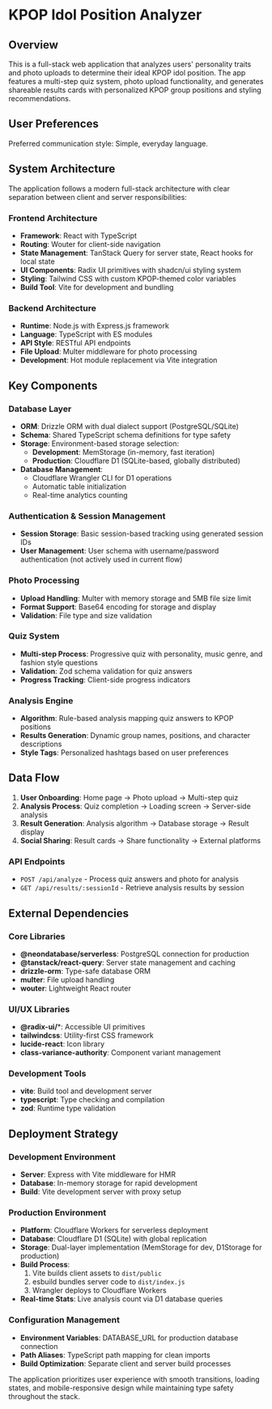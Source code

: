# KPOP Idol Position Analyzer

## Overview

This is a full-stack web application that analyzes users' personality traits and photo uploads to determine their ideal KPOP idol position. The app features a multi-step quiz system, photo upload functionality, and generates shareable results cards with personalized KPOP group positions and styling recommendations.

## User Preferences

Preferred communication style: Simple, everyday language.

## System Architecture

The application follows a modern full-stack architecture with clear separation between client and server responsibilities:

### Frontend Architecture
- **Framework**: React with TypeScript
- **Routing**: Wouter for client-side navigation
- **State Management**: TanStack Query for server state, React hooks for local state
- **UI Components**: Radix UI primitives with shadcn/ui styling system
- **Styling**: Tailwind CSS with custom KPOP-themed color variables
- **Build Tool**: Vite for development and bundling

### Backend Architecture
- **Runtime**: Node.js with Express.js framework
- **Language**: TypeScript with ES modules
- **API Style**: RESTful API endpoints
- **File Upload**: Multer middleware for photo processing
- **Development**: Hot module replacement via Vite integration

## Key Components

### Database Layer
- **ORM**: Drizzle ORM with dual dialect support (PostgreSQL/SQLite)
- **Schema**: Shared TypeScript schema definitions for type safety
- **Storage**: Environment-based storage selection:
  - **Development**: MemStorage (in-memory, fast iteration)
  - **Production**: Cloudflare D1 (SQLite-based, globally distributed)
- **Database Management**: 
  - Cloudflare Wrangler CLI for D1 operations
  - Automatic table initialization
  - Real-time analytics counting

### Authentication & Session Management
- **Session Storage**: Basic session-based tracking using generated session IDs
- **User Management**: User schema with username/password authentication (not actively used in current flow)

### Photo Processing
- **Upload Handling**: Multer with memory storage and 5MB file size limit
- **Format Support**: Base64 encoding for storage and display
- **Validation**: File type and size validation

### Quiz System
- **Multi-step Process**: Progressive quiz with personality, music genre, and fashion style questions
- **Validation**: Zod schema validation for quiz answers
- **Progress Tracking**: Client-side progress indicators

### Analysis Engine
- **Algorithm**: Rule-based analysis mapping quiz answers to KPOP positions
- **Results Generation**: Dynamic group names, positions, and character descriptions
- **Style Tags**: Personalized hashtags based on user preferences

## Data Flow

1. **User Onboarding**: Home page → Photo upload → Multi-step quiz
2. **Analysis Process**: Quiz completion → Loading screen → Server-side analysis
3. **Result Generation**: Analysis algorithm → Database storage → Result display
4. **Social Sharing**: Result cards → Share functionality → External platforms

### API Endpoints
- `POST /api/analyze` - Process quiz answers and photo for analysis
- `GET /api/results/:sessionId` - Retrieve analysis results by session

## External Dependencies

### Core Libraries
- **@neondatabase/serverless**: PostgreSQL connection for production
- **@tanstack/react-query**: Server state management and caching
- **drizzle-orm**: Type-safe database ORM
- **multer**: File upload handling
- **wouter**: Lightweight React router

### UI/UX Libraries
- **@radix-ui/***: Accessible UI primitives
- **tailwindcss**: Utility-first CSS framework
- **lucide-react**: Icon library
- **class-variance-authority**: Component variant management

### Development Tools
- **vite**: Build tool and development server
- **typescript**: Type checking and compilation
- **zod**: Runtime type validation

## Deployment Strategy

### Development Environment
- **Server**: Express with Vite middleware for HMR
- **Database**: In-memory storage for rapid development
- **Build**: Vite development server with proxy setup

### Production Environment
- **Platform**: Cloudflare Workers for serverless deployment
- **Database**: Cloudflare D1 (SQLite) with global replication
- **Storage**: Dual-layer implementation (MemStorage for dev, D1Storage for production)
- **Build Process**: 
  1. Vite builds client assets to `dist/public`
  2. esbuild bundles server code to `dist/index.js`
  3. Wrangler deploys to Cloudflare Workers
- **Real-time Stats**: Live analysis count via D1 database queries

### Configuration Management
- **Environment Variables**: DATABASE_URL for production database connection
- **Path Aliases**: TypeScript path mapping for clean imports
- **Build Optimization**: Separate client and server build processes

The application prioritizes user experience with smooth transitions, loading states, and mobile-responsive design while maintaining type safety throughout the stack.